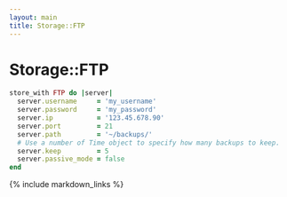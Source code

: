 ```yaml
---
layout: main
title: Storage::FTP
---
```


Storage::FTP
============

``` rb
store_with FTP do |server|
  server.username     = 'my_username'
  server.password     = 'my_password'
  server.ip           = '123.45.678.90'
  server.port         = 21
  server.path         = '~/backups/'
  # Use a number of Time object to specify how many backups to keep.
  server.keep         = 5
  server.passive_mode = false
end
```

{% include markdown_links %}
